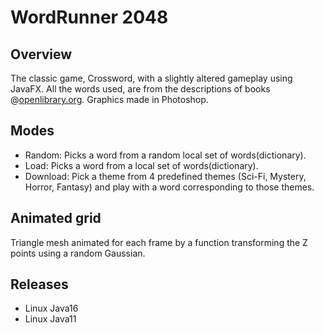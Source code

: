 # WordRunner 2048

## Overview
The classic game, Crossword, with a slightly altered gameplay using JavaFX. All the words used, are from the descriptions of books @[openlibrary.org](www.openlibrary.org). Graphics made in Photoshop.

## Modes
- Random: Picks a word from a random local set of words(dictionary).
- Load: Picks a word from a local set of words(dictionary).
- Download: Pick a theme from 4 predefined themes (Sci-Fi, Mystery, Horror, Fantasy) and play with a word corresponding to those themes.

## Animated grid
Triangle mesh animated for each frame by a function transforming the Z points using a random Gaussian.

## Releases 
- Linux Java16
- Linux Java11
